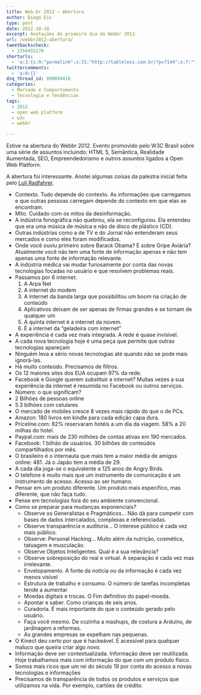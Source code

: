 ```yaml
---
title: Web.br 2012 – Abertura
author: Diego Eis
type: post
date: 2012-10-18
excerpt: Anotações do primeiro dia do Webbr 2012.
url: /webbr2012-abertura/
tweetbackscheck:
  - 1356455278
shorturls:
  - 'a:3:{s:9:"permalink";s:31:"http://tableless.com.br/?p=7144";s:7:"tinyurl";s:26:"http://tinyurl.com/8kgrxht";s:4:"isgd";s:19:"http://is.gd/Dd1qNm";}'
twittercomments:
  - 'a:0:{}'
dsq_thread_id: 890694416
categories:
  - Mercado e Comportamento
  - Tecnologia e Tendências
tags:
  - 2012
  - open web platform
  - w3c
  - webbr

---
```

Estive na abertura do Webbr 2012. Evento promovido pelo W3C Brasil sobre uma série de assuntos incluindo: HTML 5, Semântica, Realidade Aumentada, SEO, Empreendedorismo e outros assuntos ligados a Open Web Platform. 

A abertura foi interessante. Anotei algumas coisas da palestra inicial feita pelo [Luli Radfahrer][1].

  * Contexto. Tudo depende do contexto. As informações que carregamos e que outras pessoas carregam depende do contexto em que elas se encontram.
  * Mito. Cuidado com os mitos da desinformação.
  * A indústria fonográfica não quebrou, ela se reconfigurou. Ela entendeu que era uma música de música e não de disco de plástico (CD).
  * Outras indústrias como a de TV e do Jornal não entenderam seus mercados e como eles foram modificados.
  * Onde você ouviu primeiro sobre Barack Obama? E sobre Gripe Aviária? Atualmente você não tem uma fonte de informação apenas e não tem apenas uma fonte de informação relevante.
  * A indústria médica vai mudar furiosamente por conta das novas tecnologias focadas no usuário e que resolvem problemas reais.
  * Passamos por 6 internet: 
      1. A Arpa Net
      2. A internet do modem
      3. A internet da banda larga que possibilitou um boom na criação de conteúdo
      4. Aplicativos deixam de ser apenas de firmas grandes e se tornam de qualquer um
      5. A quinta internet é a internet da núvem. 
      6. É a internet da &#8220;geladeira com internet&#8221;
  * A experiência é cada vez mais integrada. A rede é quase invisível.
  * A cada nova tecnologia hoje é uma peça que permite que outras tecnologias apareçam
  * Ninguém leva a sério novas tecnologias até quando não se pode mais ignorá-las.
  * Há muito conteúdo. Precisamos de filtros.
  * Os 12 maiores sites dos EUA ocupam 97% da rede.
  * Facebook e Google querem substituir a internet? Muitas vezes a sua experiência da internet é resumida no Facebook ou outros serviços.
  * Número: o que significam? 
  * 2 Bilhões de pessoas online
  * 5.3 bilhões com celulares
  * O mercado de mobiles cresce 8 vezes mais rápido do que o de PCs.
  * Amazon: 180 livros em kindle para cada edição capa dura.
  * Priceline.com: 82% reservaram hotéis a um dia da viagem. 58% a 20 milhas do hotel.
  * Paypal.com: mais de 230 milhões de contas ativas em 190 mercados.
  * Facebook: 1 bilhão de usuários. 30 bilhões de conteúdos compartilhados por mês.
  * O brasileiro é o internauta que mais tem a maior média de amigos online: 481. Já o Japão tem a média de 29.
  * A cada dia joga-se o equivalente a 125 anos de Angry Birds.
  * O telefone é muito mais que um instrumento de comunicação é um instrumento de acesso. Acesso ao ser humano.
  * Pensar em um produto diferente. Um produto mais específico, mas diferente, que não faça tudo.
  * Pense em tecnologias fora do seu ambiente convencional.
  * Como se preparar para mudanças exponenciais? 
      * Observe os Generalistas e Pragmáticos… Não dá para competir com bases de dados intercalados, complexas e referenciadas.
      * Observe transparência e auditoria… O interese público é cada vez mais público.
      * Observe: Personal Hacking… Muito além da nutrição, cosmética, tatuagem e musculação.
      * Observe Objetos Inteligentes. Qual é a sua relevância?
      * Observe sobreposição do real e virtual. A separação é cada vez mas irrelevante.
      * Envelopamento. A fonte da notícia ou da informação é cada vez menos visível
      * Estrutura de trabalho e consumo. O número de tarefas incompletas tende a aumentar
      * Moedas digitais e trocas. O Fim definitivo do papel-moeda.
      * Apontar e saber. Como crianças de seis anos.
      * Curadoria. É mais importante do que o conteúdo gerado pelo usuário.
      * Faça você mesmo. De cozinha a mashups, de costura a Arduíno, de jardinagem a reformas.
      * As grandes empresas se espelham nas pequenas. 
  * O Kinect deu certo por que é hackeável. É acessível para qualquer maluco que queira criar algo novo.
  * Informação deve ser contextualizada. Informação deve ser reutilizada. Hoje trabalhamos mais com informação do que com um produto físico.
  * Somos mais ricos que um rei do século 19 por conta do acesso a novas tecnologias e informações
  * Precisamos de transparência de todos os produtos e serviços que utilizamos na vida. Por exemplo, cartões de crédito.

 [1]: http://www.luli.com.br/?utm_source=Tableless&utm_medium=link&utm_campaign=post